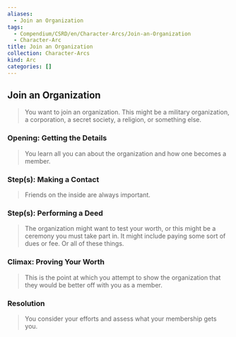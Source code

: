```yaml
---
aliases:
  - Join an Organization
tags:
  - Compendium/CSRD/en/Character-Arcs/Join-an-Organization
  - Character-Arc
title: Join an Organization
collection: Character-Arcs
kind: Arc
categories: []
---
```

## Join an Organization  
>You want to join an organization. This might be a military organization, a corporation, a secret society, a religion, or something else.  
### Opening: Getting the Details  
>You learn all you can about the organization and how one becomes a member.  
### Step(s): Making a Contact  
>Friends on the inside are always important.  
### Step(s): Performing a Deed  
>The organization might want to test your worth, or this might be a ceremony you must take part in. It might include paying some sort of dues or fee. Or all of these things.  
### Climax: Proving Your Worth  
>This is the point at which you attempt to show the organization that they would be better off with you as a member.  
### Resolution  
>You consider your efforts and assess what your membership gets you.